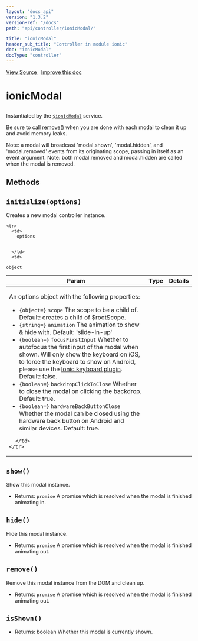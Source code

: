 ```yaml
---
layout: "docs_api"
version: "1.3.2"
versionHref: "/docs"
path: "api/controller/ionicModal/"

title: "ionicModal"
header_sub_title: "Controller in module ionic"
doc: "ionicModal"
docType: "controller"
---
```


<div class="improve-docs">
<a href='https://github.com/driftyco/ionic-v1/blob/master/js/angular/service/modal.js#L81'>
View Source
</a>
&nbsp;
<a href='http://github.com/driftyco/ionic/edit/1.x/js/angular/service/modal.js#L81'>
Improve this doc
</a>
</div>




<h1 class="api-title">

ionicModal



</h1>





Instantiated by the <a href="/docs/api/service/$ionicModal/"><code>$ionicModal</code></a> service.

Be sure to call [remove()](#remove) when you are done with each modal
to clean it up and avoid memory leaks.

Note: a modal will broadcast 'modal.shown', 'modal.hidden', and 'modal.removed' events from its originating
scope, passing in itself as an event argument. Note: both modal.removed and modal.hidden are
called when the modal is removed.










  

  
## Methods

<div id="initialize"></div>
<h2>
  <code>initialize(options)</code>

</h2>

Creates a new modal controller instance.



<table class="table" style="margin:0;">
  <thead>
    <tr>
      <th>Param</th>
      <th>Type</th>
      <th>Details</th>
    </tr>
  </thead>
  <tbody>
    
    <tr>
      <td>
        options
        
        
      </td>
      <td>
        
  <code>object</code>
      </td>
      <td>
        <p>An options object with the following properties:</p>
<ul>
<li><code>{object=}</code> <code>scope</code> The scope to be a child of.
Default: creates a child of $rootScope.</li>
<li><code>{string=}</code> <code>animation</code> The animation to show &amp; hide with.
Default: &#39;slide-in-up&#39;</li>
<li><code>{boolean=}</code> <code>focusFirstInput</code> Whether to autofocus the first input of
the modal when shown. Will only show the keyboard on iOS, to force the keyboard to show
on Android, please use the <a href="https://github.com/driftyco/ionic-plugin-keyboard#keyboardshow">Ionic keyboard plugin</a>.
Default: false.</li>
<li><code>{boolean=}</code> <code>backdropClickToClose</code> Whether to close the modal on clicking the backdrop.
Default: true.</li>
<li><code>{boolean=}</code> <code>hardwareBackButtonClose</code> Whether the modal can be closed using the hardware
back button on Android and similar devices.  Default: true.</li>
</ul>

        
      </td>
    </tr>
    
  </tbody>
</table>









<div id="show"></div>
<h2>
  <code>show()</code>

</h2>

Show this modal instance.






* Returns: 
  <code>promise</code> A promise which is resolved when the modal is finished animating in.




<div id="hide"></div>
<h2>
  <code>hide()</code>

</h2>

Hide this modal instance.






* Returns: 
  <code>promise</code> A promise which is resolved when the modal is finished animating out.




<div id="remove"></div>
<h2>
  <code>remove()</code>

</h2>

Remove this modal instance from the DOM and clean up.






* Returns: 
  <code>promise</code> A promise which is resolved when the modal is finished animating out.




<div id="isShown"></div>
<h2>
  <code>isShown()</code>

</h2>








* Returns: 
   boolean Whether this modal is currently shown.



  
  






